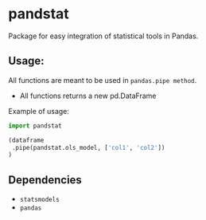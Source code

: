 # pandstat
Package for easy integration of statistical tools in Pandas. 


## Usage: 
All functions are meant to be used in `pandas.pipe method`.
* All functions returns a new pd.DataFrame 

Example of usage:
```python
import pandstat

(dataframe
 .pipe(pandstat.ols_model, ['col1', 'col2'])
)
```

## Dependencies

* `statsmodels`
* `pandas`



